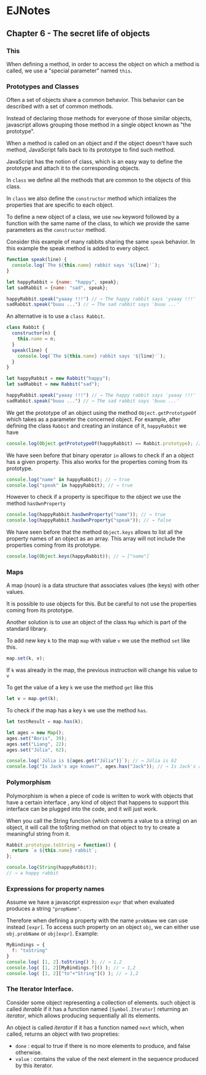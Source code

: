 # EJNotes

## Chapter 6 - The secret life of objects

### This

When defining a method, in order to access the object on which a method is called, we use a "special parameter" named `this`.

### Prototypes and Classes

Often a set of objects share a common behavior. This behavior can be described with a set of common methods. 

Instead of declaring those methods for everyone of those similar objects, 
javascript allows grouping those method in a single object known as "the prototype".

When a method is called on an object and if the object doesn't have such method, 
JavaScript falls back to its prototype to find such method.

JavaScript has the notion of class, which is an easy way to define the prototype and attach it to the corresponding objects.

In `class` we define all the methods that are common to the objects of this class.

In `class` we also define the `constructor` method which intializes the properties that are specific to each object.

To define a new object of a class, we use `new` keyword followed by a function with the same name of the class, 
to which we provide the same parameters as the `constructor` method.

Consider this example of many rabbits sharing the same `speak` behavior. 
In this example the speak method is added to every object.

```javascript
function speak(line) {
  console.log(`The ${this.name} rabbit says '${line}'`);
}

let happyRabbit = {name: "happy", speak};
let sadRabbit = {name: "sad", speak};

happyRabbit.speak("yaaay !!!") // → The happy rabbit says 'yaaay !!!' 
sadRabbit.speak("buuu ...") // → The sad rabbit says 'buuu ...' 
```

An alternative is to use a `class Rabbit`.

```javascript
class Rabbit {
  constructor(n) {
    this.name = n;
  }
  speak(line) {
    console.log(`The ${this.name} rabbit says '${line}'`);
  }
}

let happyRabbit = new Rabbit("happy");
let sadRabbit = new Rabbit("sad");

happyRabbit.speak("yaaay !!!") // → The happy rabbit says 'yaaay !!!' 
sadRabbit.speak("buuu ...") // → The sad rabbit says 'buuu ...' 
```

We get the prototype of an object using the method `Object.getPrototypeOf` which takes as a parameter the concerned object.
For example, after defining the class `Rabbit` and creating an instance of it, `happyRabbit` we have

```javascript
console.log(Object.getPrototypeOf(happyRabbit) == Rabbit.prototype); // → true
```

We have seen before that binary operator `in` allows to check if an a object has a given property. 
This also works for the properties coming from its prototype.

```javascript
console.log("name" in happyRabbit); // → true
console.log("speak" in happyRabbit); // → true
```

However to check if a property is specifique to the object we use the method `hasOwnProperty`

```javascript
console.log(happyRabbit.hasOwnProperty("name")); // → true
console.log(happyRabbit.hasOwnProperty("speak")); // → false
```

We have seen before that the method `Object.keys` allows to list all the property names of an object as an array. 
This array will not include the properties coming from its prototype.

```javascript
console.log(Object.keys(happyRabbit)); // → ["name"]
```

### Maps

A map (noun) is a data structure that associates values (the keys) with other values.

It is possible to use objects for this. But be careful to not use the properties coming from its prototype.

Another solution is to use an object of the class `Map` which is part of the standard library.

To add new key `k` to the map `map` with value `v` we use the method `set` like this.

```javascript
map.set(k, v);
```

If `k` was already in the map, the previous instruction will change his value to `v`

To get the value of a key `k` we use the method `get` like this

```javascript
let v = map.get(k);
```

To check if the map has a key `k` we use the method `has`.

```javascript
let testResult = map.has(k);
```

```javascript
let ages = new Map();
ages.set("Boris", 39);
ages.set("Liang", 22);
ages.set("Júlia", 62);

console.log(`Júlia is ${ages.get("Júlia")}`); // → Júlia is 62
console.log("Is Jack's age known?", ages.has("Jack")); // → Is Jack's age known? false
```

### Polymorphism

Polymorphism is when a piece of code is written to work with objects that have a certain interface ,
any kind of object that happens to support this interface can be plugged into the code, and it will just work.

When you call the String function (which converts a value to a string) on an object, 
it will call the toString method on that object to try to create a meaningful string from it.

```javascript
Rabbit.prototype.toString = function() {
  return `a ${this.name} rabbit`;
};

console.log(String(happyRabbit));
// → a happy rabbit
```

### Expressions for property names

Assume we have a javascript expression `expr` that when evaluated produces a string `"propName"`.

Therefore when defining a property with the name `probName` we can use instead `[expr]`.
To access such property on an object `obj`, we can either use `obj.probName` or `obj[expr]`.
Example:

```javascript
MyBindings = {
  f: "toString" 
}
console.log( [1, 2].toString() ); // → 1,2
console.log( [1, 2][MyBindings.f]() ); // → 1,2
console.log( [1, 2]["to"+"String"]() ); // → 1,2
```

### The Iterator Interface.

Consider some object representing a collection of elements. such object is called *iterable* if it has a function named `[Symbol.Iterator]` returning an *iterator*, which allows producing sequentially all its elements.

An object is called *iterator* if it has a function named `next` which, when called, returns an object with two propreties:
- `done` : equal to true if there is no more elements to produce, and false otherwise.
- `value` : contains the value of the next element in the sequence produced by this iterator.



